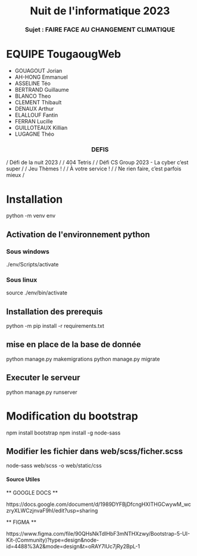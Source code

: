 <h1 align="center">Nuit de l'informatique 2023</h1>
<h3 align="center">Sujet : FAIRE FACE AU CHANGEMENT CLIMATIQUE</h3>

# EQUIPE TougaougWeb
- GOUAGOUT Jorian
- AH-HONG Emmanuel
- ASSELINE Téo
- BERTRAND Guillaume
- BLANCO Theo
- CLEMENT Thibault
- DENAUX Arthur
- ELALLOUF Fantin
- FERRAN Lucille
- GUILLOTEAUX Killian
- LUGAGNE Théo

<h3 align="center">DEFIS</h3>
/ Défi de la nuit 2023 /
/ 404 Tetris /
/ Défi CS Group 2023 - La cyber c’est super /
/ Jeu Thèmes ! /
/ À votre service ! /
/ Ne rien faire, c’est parfois mieux /

# Installation
python -m venv env

## Activation de l'environnement python
### Sous windows
./env/Scripts/activate
### Sous linux
source ./env/bin/activate

## Installation des prerequis
python -m pip install -r requirements.txt

## mise en place de la base de donnée
python manage.py makemigrations
python manage.py migrate

## Executer le serveur

python manage.py runserver


# Modification du bootstrap

npm install bootstrap
npm install -g node-sass

## Modifier les fichier dans web/scss/ficher.scss

node-sass web/scss -o web/static/css



<h4>Source Utiles</h4>
<p>** GOOGLE DOCS **</p> https://docs.google.com/document/d/1989DYFBjDfcngHXITHGCwywM_wczryXLWCzjnvaF9hI/edit?usp=sharing
<p>** FIGMA **</p> https://www.figma.com/file/90QHsNkTdIHbF3mNTHXzwy/Bootstrap-5-UI-Kit-(Community)?type=design&node-id=4488%3A2&mode=design&t=oRAY7IUc7jRy2BpL-1
